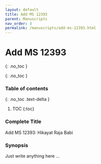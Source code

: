 ```yaml
---
layout: default
title: Add MS 12393
parent: Manuscripts
nav_order: 3
permalink: /manuscripts/add-ms-12393.html
---
```


# Add MS 12393
{: .no_toc }

{: .no_toc }

### Table of contents

{: .no_toc .text-delta }

1. TOC
{:toc}

### Complete Title

Add MS 12393: Hikayat Raja Babi

### Synopsis

Just write anything here ...
